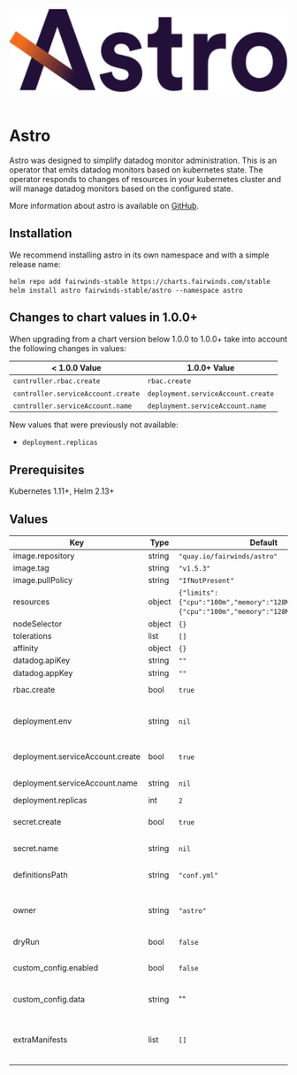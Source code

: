 <div align="center">
<a href="https://github.com/FairwindsOps/astro"><img src="logo.svg" height="150" alt="Astro" style="padding-bottom: 20px" /></a>
<br>
</div>

# Astro
Astro was designed to simplify datadog monitor administration. This is an operator that emits datadog monitors based on kubernetes state. The operator responds to changes of resources in your kubernetes cluster and will manage datadog monitors based on the configured state.

More information about astro is available on [GitHub](https://github.com/FairwindsOps/astro).

## Installation
We recommend installing astro in its own namespace and with a simple release name:

```
helm repo add fairwinds-stable https://charts.fairwinds.com/stable
helm install astro fairwinds-stable/astro --namespace astro
```
## Changes to chart values in 1.0.0+
When upgrading from a chart version below 1.0.0 to 1.0.0+ take into account the following changes in values:

< 1.0.0 Value | 1.0.0+ Value
--- | ---
`controller.rbac.create` | `rbac.create`
`controller.serviceAccount.create` | `deployment.serviceAccount.create`
`controller.serviceAccount.name` | `deployment.serviceAccount.name`

New values that were previously not available:
- `deployment.replicas`

## Prerequisites
Kubernetes 1.11+, Helm 2.13+

## Values

| Key | Type | Default | Description |
|-----|------|---------|-------------|
| image.repository | string | `"quay.io/fairwinds/astro"` | Docker image repo |
| image.tag | string | `"v1.5.3"` | Docker image tag |
| image.pullPolicy | string | `"IfNotPresent"` | Docker image pull policy |
| resources | object | `{"limits":{"cpu":"100m","memory":"128Mi"},"requests":{"cpu":"100m","memory":"128Mi"}}` | The resources block for the deployment. |
| nodeSelector | object | `{}` | Deployment ndoeSelector |
| tolerations | list | `[]` | Deployment tolerations |
| affinity | object | `{}` | Deployment affinity |
| datadog.apiKey | string | `""` | Datadog API key |
| datadog.appKey | string | `""` | Datadog app key |
| rbac.create | bool | `true` | If true, RBAC resources will be created. |
| deployment.env | string | `nil` | Map of key value pairs for environment variables to pass into deployment. Ex.: env:   THING: value   THING2: value2 |
| deployment.serviceAccount.create | bool | `true` | If true, a service account will be created. If false, you must set `deployment.serviceAccount.name`. |
| deployment.serviceAccount.name | string | `nil` | The name of an existing service account to use. |
| deployment.replicas | int | `2` | The number of replicas to use. |
| secret.create | bool | `true` | If true, a secret with API credentials will be created. If false, you must set `secret.name` |
| secret.name | string | `nil` | The name of an existing secret to mount to the container. |
| definitionsPath | string | `"conf.yml"` | The path to the monitor definitions configuration. This can be a local path or a URL. |
| owner | string | `"astro"` | A unique name to designate as teh owner. This will be applied as a tag to identified managed monitors. |
| dryRun | bool | `false` | When set to true monitors will not be managed in datadog. |
| custom_config.enabled | bool | `false` | If true a custom configuration must be specified in `custom_config.data`. |
| custom_config.data | string | "" | An astro configuration file. See the [Astro repo readme](https://github.com/fairwindsops/astro) for more details. |
| extraManifests | list | `[]` | A list of extra manifests to be installed with this chart. This is useful for installing additional resources that are not part of the chart |
